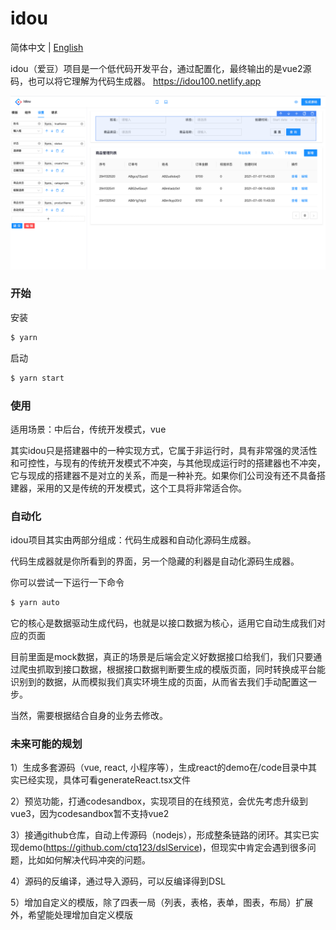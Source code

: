 # idou

简体中文 | [English](./README-EN.md) 

idou（爱豆）项目是一个低代码开发平台，通过配置化，最终输出的是vue2源码，也可以将它理解为代码生成器。
https://idou100.netlify.app

![图片](./banner.png)
### 开始

安装
```bash
$ yarn
```

启动

```bash
$ yarn start
```

### 使用
适用场景：中后台，传统开发模式，vue

其实idou只是搭建器中的一种实现方式，它属于非运行时，具有非常强的灵活性和可控性，与现有的传统开发模式不冲突，与其他现成运行时的搭建器也不冲突，它与现成的搭建器不是对立的关系，而是一种补充。如果你们公司没有还不具备搭建器，采用的又是传统的开发模式，这个工具将非常适合你。

### 自动化
idou项目其实由两部分组成：代码生成器和自动化源码生成器。

代码生成器就是你所看到的界面，另一个隐藏的利器是自动化源码生成器。

你可以尝试一下运行一下命令

```bash
$ yarn auto
```

它的核心是数据驱动生成代码，也就是以接口数据为核心，适用它自动生成我们对应的页面

目前里面是mock数据，真正的场景是后端会定义好数据接口给我们，我们只要通过爬虫抓取到接口数据，根据接口数据判断要生成的模版页面，同时转换成平台能识别到的数据，从而模拟我们真实环境生成的页面，从而省去我们手动配置这一步。

当然，需要根据结合自身的业务去修改。

### 未来可能的规划
1）生成多套源码（vue, react, 小程序等），生成react的demo在/code目录中其实已经实现，具体可看generateReact.tsx文件

2）预览功能，打通codesandbox，实现项目的在线预览，会优先考虑升级到vue3，因为codesandbox暂不支持vue2

3）接通github仓库，自动上传源码（nodejs），形成整条链路的闭环。其实已实现demo(https://github.com/ctq123/dslService)，但现实中肯定会遇到很多问题，比如如何解决代码冲突的问题。

4）源码的反编译，通过导入源码，可以反编译得到DSL

5）增加自定义的模版，除了四表一局（列表，表格，表单，图表，布局）扩展外，希望能处理增加自定义模版


